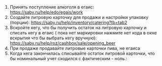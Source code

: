 1. Принять поступление алкоголя в егаис: https://saby.ru/help/edo/egais/work
2. Создайте литровую карточку для продажи и настройки упаковку (порции): https://saby.ru/help/inventory/catering?tb=tab2
3. Вскройте кегу, что бы получить остаток на литровую карточку и списать кегу в егаис ( пока нет маркировки нажмите нет кода в окне вскрытия что бы выбрать кегу вручную): https://saby.ru/help/roz/cashbox/sale/opening_beer
4. При продаже продавайте литровые карточки пива, не егаиса
5. Когда кега закончилась списывайте остаток литровой карточки, что бы номинальный учет сходился с фактическим - ноль.: 